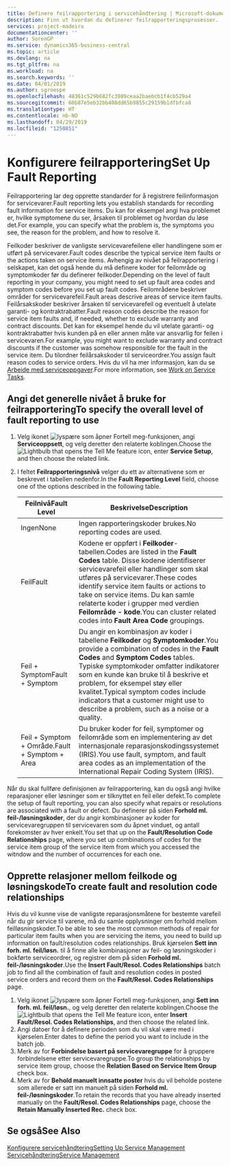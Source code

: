 ```yaml
---
title: Definere feilrapportering i servicehåndtering | Microsoft-dokumentasjon
description: Finn ut hvordan du definerer feilrapporteringsprosesser.
services: project-madeira
documentationcenter: ''
author: SorenGP
ms.service: dynamics365-business-central
ms.topic: article
ms.devlang: na
ms.tgt_pltfrm: na
ms.workload: na
ms.search.keywords: ''
ms.date: 04/01/2019
ms.author: sgroespe
ms.openlocfilehash: 48361c529b682fc3989ceaa2baebcb1f4cb529a4
ms.sourcegitcommit: 60b87e5eb32bb408dd65b9855c29159b1dfbfca8
ms.translationtype: HT
ms.contentlocale: nb-NO
ms.lasthandoff: 04/29/2019
ms.locfileid: "1250851"
---
```

# <a name="set-up-fault-reporting"></a><span data-ttu-id="47bcc-103">Konfigurere feilrapportering</span><span class="sxs-lookup"><span data-stu-id="47bcc-103">Set Up Fault Reporting</span></span>
<span data-ttu-id="47bcc-104">Feilrapportering lar deg opprette standarder for å registrere feilinformasjon for servicevarer.</span><span class="sxs-lookup"><span data-stu-id="47bcc-104">Fault reporting lets you establish standards for recording fault information for service items.</span></span> <span data-ttu-id="47bcc-105">Du kan for eksempel angi hva problemet er, hvilke symptomene du ser, årsaken til problemet og hvordan du løse det.</span><span class="sxs-lookup"><span data-stu-id="47bcc-105">For example, you can specify what the problem is, the symptoms you see, the reason for the problem, and how to resolve it.</span></span>  

<span data-ttu-id="47bcc-106">Feilkoder beskriver de vanligste servicevarefeilene eller handlingene som er utført på servicevarer.</span><span class="sxs-lookup"><span data-stu-id="47bcc-106">Fault codes describe the typical service item faults or the actions taken on service items.</span></span> <span data-ttu-id="47bcc-107">Avhengig av nivået på feilrapportering i selskapet, kan det også hende du må definere koder for feilområde og symptomkoder før du definerer feilkoder.</span><span class="sxs-lookup"><span data-stu-id="47bcc-107">Depending on the level of fault reporting in your company, you might need to set up fault area codes and symptom codes before you set up fault codes.</span></span> <span data-ttu-id="47bcc-108">Feilområdene beskriver områder for servicevarefeil.</span><span class="sxs-lookup"><span data-stu-id="47bcc-108">Fault areas descrive areas of service item faults.</span></span> <span data-ttu-id="47bcc-109">Feilårsakskoder beskriver årsaken til servicevarefeil og eventuelt å utelate garanti- og kontraktrabatter.</span><span class="sxs-lookup"><span data-stu-id="47bcc-109">Fault reason codes describe the reason for service item faults and, if needed, whether to exclude warranty and contract discounts.</span></span> <span data-ttu-id="47bcc-110">Det kan for eksempel hende du vil utelate garanti- og kontraktrabatter hvis kunden på en eller annen måte var ansvarlig for feilen i servicevaren.</span><span class="sxs-lookup"><span data-stu-id="47bcc-110">For example, you might want to exclude warranty and contract discounts if the customer was somehow responsible for the fault in the service item.</span></span> <span data-ttu-id="47bcc-111">Du tilordner feilårsakskoder til serviceordrer.</span><span class="sxs-lookup"><span data-stu-id="47bcc-111">You assign fault reason codes to service orders.</span></span> <span data-ttu-id="47bcc-112">Hvis du vil ha mer informasjon, kan du se [Arbeide med serviceoppgaver](service-how-to-work-on-service-tasks.md).</span><span class="sxs-lookup"><span data-stu-id="47bcc-112">For more information, see [Work on Service Tasks](service-how-to-work-on-service-tasks.md).</span></span>  

## <a name="to-specify-the-overall-level-of-fault-reporting-to-use"></a><span data-ttu-id="47bcc-113">Angi det generelle nivået å bruke for feilrapportering</span><span class="sxs-lookup"><span data-stu-id="47bcc-113">To specify the overall level of fault reporting to use</span></span>
1. <span data-ttu-id="47bcc-114">Velg ikonet ![lyspære som åpner Fortell meg-funksjonen](media/ui-search/search_small.png "Fortell hva du vil gjøre"), angi **Serviceoppsett**, og velg deretter den relaterte koblingen.</span><span class="sxs-lookup"><span data-stu-id="47bcc-114">Choose the ![Lightbulb that opens the Tell Me feature](media/ui-search/search_small.png "Tell me what you want to do") icon, enter **Service Setup**, and then choose the related link.</span></span>
2. <span data-ttu-id="47bcc-115">I feltet **Feilrapporteringsnivå** velger du ett av alternativene som er beskrevet i tabellen nedenfor.</span><span class="sxs-lookup"><span data-stu-id="47bcc-115">In the **Fault Reporting Level** field, choose one of the options described in the following table.</span></span>  

    |<span data-ttu-id="47bcc-116">**Feilnivå**</span><span class="sxs-lookup"><span data-stu-id="47bcc-116">**Fault Level**</span></span>|<span data-ttu-id="47bcc-117">**Beskrivelse**</span><span class="sxs-lookup"><span data-stu-id="47bcc-117">**Description**</span></span>|  
    |------------|-------------|  
    |<span data-ttu-id="47bcc-118">Ingen</span><span class="sxs-lookup"><span data-stu-id="47bcc-118">None</span></span> | <span data-ttu-id="47bcc-119">Ingen rapporteringskoder brukes.</span><span class="sxs-lookup"><span data-stu-id="47bcc-119">No reporting codes are used.</span></span>|  
    |<span data-ttu-id="47bcc-120">Feil</span><span class="sxs-lookup"><span data-stu-id="47bcc-120">Fault</span></span> | <span data-ttu-id="47bcc-121">Kodene er oppført i **Feilkoder**-tabellen.</span><span class="sxs-lookup"><span data-stu-id="47bcc-121">Codes are listed in the **Fault Codes** table.</span></span> <span data-ttu-id="47bcc-122">Disse kodene identifiserer servicevarefeil eller handlinger som skal utføres på servicevarer.</span><span class="sxs-lookup"><span data-stu-id="47bcc-122">These codes identify service item faults or actions to take on service items.</span></span> <span data-ttu-id="47bcc-123">Du kan samle relaterte koder i grupper med verdien **Feilområde - kode**.</span><span class="sxs-lookup"><span data-stu-id="47bcc-123">You can cluster related codes into **Fault Area Code** groupings.</span></span>|  
    |<span data-ttu-id="47bcc-124">Feil + Symptom</span><span class="sxs-lookup"><span data-stu-id="47bcc-124">Fault + Symptom</span></span> | <span data-ttu-id="47bcc-125">Du angir en kombinasjon av koder i tabellene **Feilkoder** og **Symptomkoder**.</span><span class="sxs-lookup"><span data-stu-id="47bcc-125">You provide a combination of codes in the **Fault Codes** and **Symptom Codes** tables.</span></span> <span data-ttu-id="47bcc-126">Typiske symptomkoder omfatter indikatorer som en kunde kan bruke til å beskrive et problem, for eksempel støy eller kvalitet.</span><span class="sxs-lookup"><span data-stu-id="47bcc-126">Typical symptom codes include indicators that a customer might use to describe a problem, such as a noise or a quality.</span></span>|  
    |<span data-ttu-id="47bcc-127">Feil + Symptom + Område.</span><span class="sxs-lookup"><span data-stu-id="47bcc-127">Fault + Symptom + Area</span></span> | <span data-ttu-id="47bcc-128">Du bruker koder for feil, symptomer og feilområde som en implementering av det internasjonale reparasjonskodingssystemet (IRIS).</span><span class="sxs-lookup"><span data-stu-id="47bcc-128">You use fault, symptom, and fault area codes as an implementation of the International Repair Coding System (IRIS).</span></span>|  

<span data-ttu-id="47bcc-129">Når du skal fullføre definisjonen av feilrapportering, kan du også angi hvilke reparasjoner eller løsninger som er tilknyttet en feil eller defekt.</span><span class="sxs-lookup"><span data-stu-id="47bcc-129">To complete the setup of fault reporting, you can also specify what repairs or resolutions are associated with a fault or defect.</span></span> <span data-ttu-id="47bcc-130">Du definerer på siden **Forhold ml. feil-/løsningskoder**, der du angir kombinasjoner av koder for servicevaregruppen til servicevaren som du åpnet vinduet, og antall forekomster av hver enkelt.</span><span class="sxs-lookup"><span data-stu-id="47bcc-130">You set that up on the **Fault/Resolution Code Relationships** page, where you set up combinations of codes for the service item group of the service item from which you accessed the witndow and the number of occurrences for each one.</span></span>

## <a name="to-create-fault-and-resolution-code-relationships"></a><span data-ttu-id="47bcc-131">Opprette relasjoner mellom feilkode og løsningskode</span><span class="sxs-lookup"><span data-stu-id="47bcc-131">To create fault and resolution code relationships</span></span>
<!--this needs to go in a working with topic-->
<span data-ttu-id="47bcc-132"> Hvis du vil kunne vise de vanligste reparasjonsmåtene for bestemte varefeil når du gir service til varene, må du samle opplysninger om forhold mellom feilløsningskoder.</span><span class="sxs-lookup"><span data-stu-id="47bcc-132">To be able to see the most common methods of repair for particular item faults when you are servicing the items, you need to build up information on fault/resolution codes relationships.</span></span> <span data-ttu-id="47bcc-133">Bruk kjørselen **Sett inn forh. ml. feil/løsn.** til å finne alle kombinasjoner av feil- og løsningskoder i bokførte serviceordrer, og registrer dem på siden **Forhold ml. feil-/løsningskoder**.</span><span class="sxs-lookup"><span data-stu-id="47bcc-133">Use the **Insert Fault/Resol. Codes Relationships** batch job to find all the combination of fault and resolution codes in posted service orders and record them on the **Fault/Resol. Codes Relationships** page.</span></span>

1. <span data-ttu-id="47bcc-134">Velg ikonet ![lyspære som åpner Fortell meg-funksjonen](media/ui-search/search_small.png "Fortell hva du vil gjøre"), angi **Sett inn forh. ml. feil/løsn.**, og velg deretter den relaterte koblingen.</span><span class="sxs-lookup"><span data-stu-id="47bcc-134">Choose the ![Lightbulb that opens the Tell Me feature](media/ui-search/search_small.png "Tell me what you want to do") icon, enter **Insert Fault/Resol. Codes Relationships**, and then choose the related link.</span></span>  
2. <span data-ttu-id="47bcc-135">Angi datoer for å definere perioden som du vil skal være med i kjørselen.</span><span class="sxs-lookup"><span data-stu-id="47bcc-135">Enter dates to define the period you want to include in the batch job.</span></span>  
3. <span data-ttu-id="47bcc-136">Merk av for **Forbindelse basert på servicevaregruppe** for å gruppere forbindelsene etter servicevaregruppe.</span><span class="sxs-lookup"><span data-stu-id="47bcc-136">To group the relationships by service item group, choose the **Relation Based on Service Item Group** check box.</span></span>  
4. <span data-ttu-id="47bcc-137">Merk av for **Behold manuelt innsatte poster** hvis du vil beholde postene som allerede er satt inn manuelt på siden **Forhold ml. feil-/løsningskoder**.</span><span class="sxs-lookup"><span data-stu-id="47bcc-137">To retain the records that you have already inserted manually on the **Fault/Resol. Codes Relationships** page, choose the **Retain Manually Inserted Rec.** check box.</span></span>  

## <a name="see-also"></a><span data-ttu-id="47bcc-138">Se også</span><span class="sxs-lookup"><span data-stu-id="47bcc-138">See Also</span></span>
[<span data-ttu-id="47bcc-139">Konfigurere servicehåndtering</span><span class="sxs-lookup"><span data-stu-id="47bcc-139">Setting Up Service Management</span></span>](service-setup-service.md)  
[<span data-ttu-id="47bcc-140">Servicehåndtering</span><span class="sxs-lookup"><span data-stu-id="47bcc-140">Service Management</span></span>](service-service.md)  
